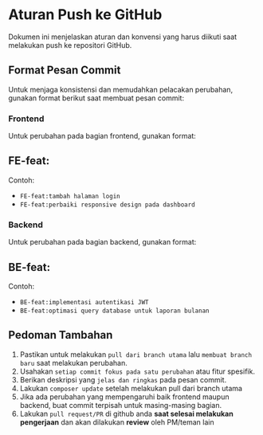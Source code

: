 # Aturan Push ke GitHub

Dokumen ini menjelaskan aturan dan konvensi yang harus diikuti saat melakukan push ke repositori GitHub.

## Format Pesan Commit

Untuk menjaga konsistensi dan memudahkan pelacakan perubahan, gunakan format berikut saat membuat pesan commit:

### Frontend

Untuk perubahan pada bagian frontend, gunakan format:

## FE-feat:<fitur yang dikerjakan>

Contoh:
- `FE-feat:tambah halaman login`
- `FE-feat:perbaiki responsive design pada dashboard`

### Backend

Untuk perubahan pada bagian backend, gunakan format:

## BE-feat:<fitur yang dikerjakan>

Contoh:
- `BE-feat:implementasi autentikasi JWT`
- `BE-feat:optimasi query database untuk laporan bulanan`

## Pedoman Tambahan

1. Pastikan untuk melakukan `pull dari branch utama` lalu `membuat branch baru` saat melakukan perubahan.
2. Usahakan `setiap commit fokus pada satu perubahan` atau fitur spesifik.
3. Berikan deskripsi yang `jelas dan ringkas` pada pesan commit.
4. Lakukan `composer update` setelah melakukan pull dari branch utama
5. Jika ada perubahan yang mempengaruhi baik frontend maupun backend, buat commit terpisah untuk masing-masing bagian.
6. Lakukan `pull request/PR` di github anda **saat selesai melakukan pengerjaan** dan akan dilakukan **review** oleh PM/teman lain
